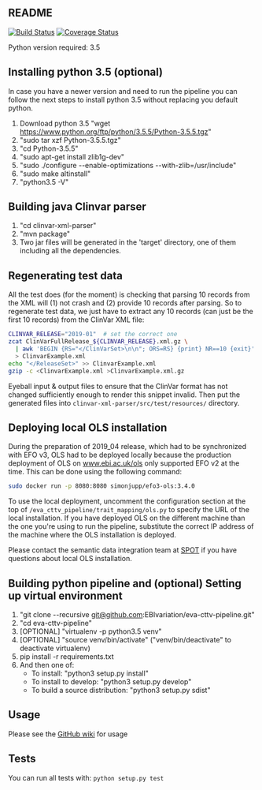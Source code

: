 ## README ##

[![Build Status](https://travis-ci.com/EBIvariation/eva-cttv-pipeline.svg?branch=master)](https://travis-ci.com/EBIvariation/eva-cttv-pipeline)
[![Coverage Status](https://coveralls.io/repos/github/EBIvariation/eva-cttv-pipeline/badge.svg?branch=master)](https://coveralls.io/github/EBIvariation/eva-cttv-pipeline?branch=master)


Python version required: 3.5

Installing python 3.5 (optional)
-------
In case you have a newer version and need to run the pipeline you can follow the next steps to install python 3.5 without replacing you default python.
1. Download python 3.5 "wget https://www.python.org/ftp/python/3.5.5/Python-3.5.5.tgz"
2. "sudo tar xzf Python-3.5.5.tgz"
3. "cd Python-3.5.5"
4. "sudo apt-get install zlib1g-dev"
5. "sudo ./configure --enable-optimizations --with-zlib=/usr/include"
6. "sudo make altinstall"
7. "python3.5 -V"

Building java Clinvar parser
-------
1. "cd clinvar-xml-parser"
2. "mvn package"
3. Two jar files will be generated in the 'target' directory, one of them including all the dependencies.  

Regenerating test data
-------
All the test does (for the moment) is checking that parsing 10 records from the XML will
(1) not crash and (2) provide 10 records after parsing. So to regenerate test data, we just
have to extract any 10 records (can just be the first 10 records) from the ClinVar XML file:

```bash
CLINVAR_RELEASE="2019-01"  # set the correct one
zcat ClinVarFullRelease_${CLINVAR_RELEASE}.xml.gz \
  | awk 'BEGIN {RS="</ClinVarSet>\n\n"; ORS=RS} {print} NR==10 {exit}' \
  > ClinvarExample.xml
echo "</ReleaseSet>" >> ClinvarExample.xml
gzip -c <ClinvarExample.xml >ClinvarExample.xml.gz
```

Eyeball input & output files to ensure that the ClinVar format has not changed sufficiently
enough to render this snippet invalid. Then put the generated files into
`clinvar-xml-parser/src/test/resources/` directory.

Deploying local OLS installation
-------

During the preparation of 2019_04 release, which had to be synchronized with EFO v3, OLS had to be deployed
locally because the production deployment of OLS on www.ebi.ac.uk/ols only supported EFO v2 at the time.
This can be done using the following command:

```bash
sudo docker run -p 8080:8080 simonjupp/efo3-ols:3.4.0
```

To use the local deployment, uncomment the configuration section at the top of `/eva_cttv_pipeline/trait_mapping/ols.py`
to specify the URL of the local installation. If you have deployed OLS on the different machine than the one you're 
using to run the pipeline, substitute the correct IP address of the machine where the OLS installation is deployed.

Please contact the semantic data integration team at [SPOT](https://www.ebi.ac.uk/about/spot-team) if you have questions
about local OLS installation.


Building python pipeline and (optional) Setting up virtual environment
-------

1. "git clone --recursive git@github.com:EBIvariation/eva-cttv-pipeline.git"
2. "cd eva-cttv-pipeline"
3. [OPTIONAL] "virtualenv -p python3.5 venv"
4. [OPTIONAL] "source venv/bin/activate" ("venv/bin/deactivate" to deactivate virtualenv)
5. pip install -r requirements.txt
6. And then one of:
   * To install: "python3 setup.py install"
   * To install to develop: "python3 setup.py develop"
   * To build a source distribution: "python3 setup.py sdist"


Usage
-------

Please see the [GitHub wiki](https://github.com/EBIvariation/eva-cttv-pipeline/wiki/How-to-submit-an-OpenTargets-batch) for usage


Tests
-------

You can run all tests with: `python setup.py test`
